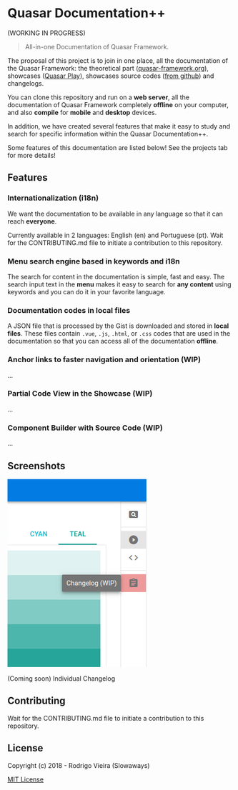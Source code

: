 # Quasar Documentation++
(WORKING IN PROGRESS)

> All-in-one Documentation of Quasar Framework.

The proposal of this project is to join in one place, all the documentation of the Quasar Framework: the theoretical part ([quasar-framework.org](https://quasar-framework.org/ "quasar-framework.org")), showcases ([Quasar Play](https://quasar-framework.org/quasar-play/android/index.html#/showcase "Quasar Play")),  showcases source codes ([from github](https://github.com/quasarframework/quasar-play/tree/dev/src/pages/showcase "from github")) and changelogs.

You can clone this repository and run on a **web server**, all the documentation of Quasar Framework completely **offline** on your computer, and also **compile** for **mobile** and **desktop** devices.

In addition, we have created several features that make it easy to study and search for specific information within the Quasar Documentation++.

Some features of this documentation are listed below!
See the projects tab for more details!

## Features
### Internationalization (i18n)
We want the documentation to be available in any language so that it can reach **everyone**.

Currently available in 2 languages: English (en) and Portuguese (pt).
Wait for the CONTRIBUTING.md file to initiate a contribution to this repository.

### Menu search engine based in keywords and i18n
The search for content in the documentation is simple, fast and easy.
The search input text in the **menu** makes it easy to search for **any content** using keywords and you can do it in your favorite language.

### Documentation codes in local files
A JSON file that is processed by the Gist is downloaded and stored in **local files**. These files contain `.vue`, `.js`, `.html`, or `.css` codes that are used in the documentation so that you can access all of the documentation **offline**.

### Anchor links to faster navigation and orientation (WIP)
...

### Partial Code View in the Showcase (WIP)
...

### Component Builder with Source Code (WIP)
...

## Screenshots
![Change Log](src/assets/screenshot/changelog-wip.png)

(Coming soon) Individual Changelog

## Contributing
Wait for the CONTRIBUTING.md file to initiate a contribution to this repository.

## License
Copyright (c) 2018 - Rodrigo Vieira (Slowaways)

[MIT License](http://en.wikipedia.org/wiki/MIT_License)
